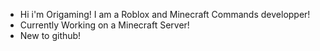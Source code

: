 -  Hi i'm Origaming! I am a Roblox and Minecraft Commands developper!
-  Currently Working on a Minecraft Server!
-  New to github!

<!---
OrigamingWasTaken/OrigamingWasTaken is a ✨ special ✨ repository because its `README.md` (this file) appears on your GitHub profile.
You can click the Preview link to take a look at your changes.
--->
